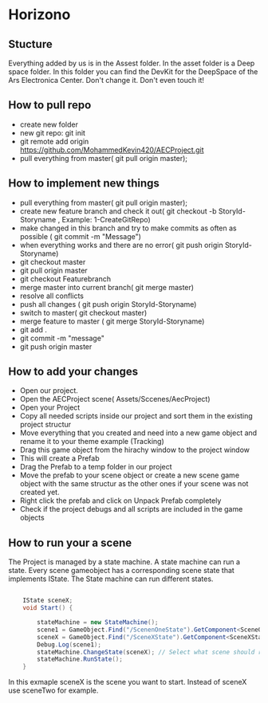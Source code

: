 # Horizono

## Stucture

Everything added by us is in the Assest folder. In the asset folder is a Deep space folder. In this folder you can find the DevKit for the DeepSpace of the Ars Electronica Center. Don't change it. Don't even touch it!

## How to pull repo

* create new folder
* new git repo: git init
* git remote add origin https://github.com/MohammedKevin420/AECProject.git
* pull everything from master( git pull origin master);

## How to implement new things

* pull everything from master( git pull origin master);
* create new feature branch and check it out( git checkout -b StoryId-Storyname , Example: 1-CreateGitRepo)
* make changed in this branch and try to make commits as often as possible ( git commit -m "Message")
* when everything works and there are no error( git push origin StoryId-Storyname)
* git checkout master
* git pull origin master
* git checkout Featurebranch
* merge master into current branch( git merge master)
* resolve all conflicts
* push all changes ( git push origin StoryId-Storyname)
* switch to master( git checkout master)
* merge feature to master ( git merge StoryId-Storyname)
* git add .
* git commit -m "message"
* git push origin master
    
## How to add your changes


* Open our project.
* Open the AECProject scene( Assets/Sccenes/AecProject)
* Open your Project
* Copy all needed scripts inside our project and sort them in the existing project structur
* Move everything that you created and need into a new game object and rename it to your theme example (Tracking)
* Drag this game object from the hirachy window to the project window
* This will create a Prefab
* Drag the Prefab to a temp folder in our project
* Move the prefab to your scene object or create a new scene game object with the same structur as the other ones if your scene was not created yet. 
* Right click the prefab and click on Unpack Prefab completely
* Check if the project debugs and all scripts are included in the game objects

## How to run your a scene

The Project is managed by a state machine. A state machine can run a state. Every scene gameobject has a corresponding scene state that implements IState. The State machine can run different states.


```csharp

    IState sceneX;
    void Start() {

        stateMachine = new StateMachine();
        scene1 = GameObject.Find("/ScenenOneState").GetComponent<SceneOneState>();
        sceneX = GameObject.Find("/SceneXState").GetComponent<SceneXState>();
        Debug.Log(scene1);
        stateMachine.ChangeState(sceneX); // Select what scene should run in your case szene X
        stateMachine.RunState();
    }
```

In this exmaple sceneX is the scene you want to start. Instead of sceneX use sceneTwo for example.
